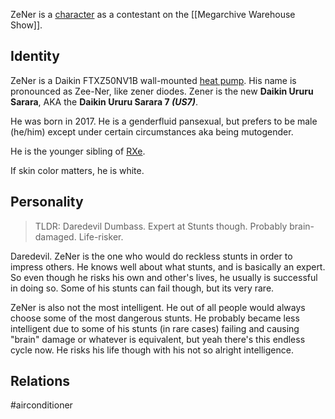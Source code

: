 ZeNer is a [character](Characters) as a contestant on the [[Megarchive Warehouse Show]].

## Identity

ZeNer is a Daikin FTXZ50NV1B wall-mounted [heat pump](Air%20Conditioners.md). His name is pronounced as Zee-Ner, like zener diodes. Zener is the new **Daikin Ururu Sarara**, AKA the **Daikin Ururu Sarara 7 *(US7)***.

He was born in 2017. He is a genderfluid pansexual, but prefers to be male (he/him) except under certain circumstances aka being mutogender.

He is the younger sibling of [RXe](RXe.md).

If skin color matters, he is white.

## Personality

> TLDR: Daredevil Dumbass. Expert at Stunts though. Probably brain-damaged. Life-risker.

Daredevil. ZeNer is the one who would do reckless stunts in order to impress others. He knows well about what stunts, and is basically an expert. So even though he risks his own and other's lives, he usually is successful in doing so. Some of his stunts can fail though, but its very rare.

ZeNer is also not the most intelligent. He out of all people would always choose some of the most dangerous stunts. He probably became less intelligent due to some of his stunts (in rare cases) failing and causing "brain" damage or whatever is equivalent, but yeah there's this endless cycle now. He risks his life though with his not so alright intelligence.

## Relations

#airconditioner 